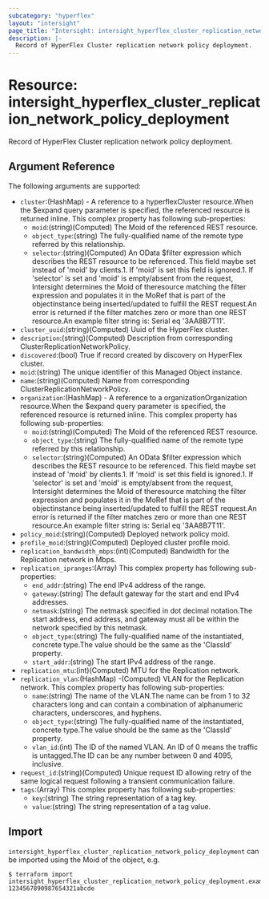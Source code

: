 ```yaml
---
subcategory: "hyperflex"
layout: "intersight"
page_title: "Intersight: intersight_hyperflex_cluster_replication_network_policy_deployment"
description: |-
  Record of HyperFlex Cluster replication network policy deployment.
---
```


# Resource: intersight_hyperflex_cluster_replication_network_policy_deployment
Record of HyperFlex Cluster replication network policy deployment.
## Argument Reference
The following arguments are supported:
* `cluster`:(HashMap) - A reference to a hyperflexCluster resource.When the $expand query parameter is specified, the referenced resource is returned inline. 
This complex property has following sub-properties:
  + `moid`:(string)(Computed) The Moid of the referenced REST resource. 
  + `object_type`:(string) The fully-qualified name of the remote type referred by this relationship. 
  + `selector`:(string)(Computed) An OData $filter expression which describes the REST resource to be referenced. This field maybe set instead of 'moid' by clients.1. If 'moid' is set this field is ignored.1. If 'selector' is set and 'moid' is empty/absent from the request, Intersight determines the Moid of theresource matching the filter expression and populates it in the MoRef that is part of the objectinstance being inserted/updated to fulfill the REST request.An error is returned if the filter matches zero or more than one REST resource.An example filter string is: Serial eq '3AA8B7T11'. 
* `cluster_uuid`:(string)(Computed) Uuid of the HyperFlex cluster. 
* `description`:(string)(Computed) Description from corresponding ClusterReplicationNetworkPolicy. 
* `discovered`:(bool) True if record created by discovery on HyperFlex cluster. 
* `moid`:(string) The unique identifier of this Managed Object instance. 
* `name`:(string)(Computed) Name from corresponding ClusterReplicationNetworkPolicy. 
* `organization`:(HashMap) - A reference to a organizationOrganization resource.When the $expand query parameter is specified, the referenced resource is returned inline. 
This complex property has following sub-properties:
  + `moid`:(string)(Computed) The Moid of the referenced REST resource. 
  + `object_type`:(string) The fully-qualified name of the remote type referred by this relationship. 
  + `selector`:(string)(Computed) An OData $filter expression which describes the REST resource to be referenced. This field maybe set instead of 'moid' by clients.1. If 'moid' is set this field is ignored.1. If 'selector' is set and 'moid' is empty/absent from the request, Intersight determines the Moid of theresource matching the filter expression and populates it in the MoRef that is part of the objectinstance being inserted/updated to fulfill the REST request.An error is returned if the filter matches zero or more than one REST resource.An example filter string is: Serial eq '3AA8B7T11'. 
* `policy_moid`:(string)(Computed) Deployed network policy moid. 
* `profile_moid`:(string)(Computed) Deployed cluster profile moid. 
* `replication_bandwidth_mbps`:(int)(Computed) Bandwidth for the Replication network in Mbps. 
* `replication_ipranges`:(Array)
This complex property has following sub-properties:
  + `end_addr`:(string) The end IPv4 address of the range. 
  + `gateway`:(string) The default gateway for the start and end IPv4 addresses. 
  + `netmask`:(string) The netmask specified in dot decimal notation.The start address, end address, and gateway must all be within the network specified by this netmask. 
  + `object_type`:(string) The fully-qualified name of the instantiated, concrete type.The value should be the same as the 'ClassId' property. 
  + `start_addr`:(string) The start IPv4 address of the range. 
* `replication_mtu`:(int)(Computed) MTU for the Replication network. 
* `replication_vlan`:(HashMap) -(Computed) VLAN for the Replication network. 
This complex property has following sub-properties:
  + `name`:(string) The name of the VLAN.The name can be from 1 to 32 characters long and can contain a combination of alphanumeric characters, underscores, and hyphens. 
  + `object_type`:(string) The fully-qualified name of the instantiated, concrete type.The value should be the same as the 'ClassId' property. 
  + `vlan_id`:(int) The ID of the named VLAN. An ID of 0 means the traffic is untagged.The ID can be any number between 0 and 4095, inclusive. 
* `request_id`:(string)(Computed) Unique request ID allowing retry of the same logical request following a transient communication failure. 
* `tags`:(Array)
This complex property has following sub-properties:
  + `key`:(string) The string representation of a tag key. 
  + `value`:(string) The string representation of a tag value. 


## Import
`intersight_hyperflex_cluster_replication_network_policy_deployment` can be imported using the Moid of the object, e.g.
```
$ terraform import intersight_hyperflex_cluster_replication_network_policy_deployment.example 1234567890987654321abcde
``` 